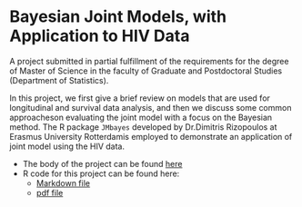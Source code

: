 # Bayesian Joint Models, with Application to HIV Data

A project submitted in partial fulfillment of the requirements for the degree of Master of Science in the faculty of Graduate and Postdoctoral Studies (Department of Statistics).

In this project, we first give a brief review on models that are used for longitudinal and survival data analysis, and then we discuss some common approacheson evaluating the joint model with a focus on the Bayesian method. The R package `JMbayes` developed by Dr.Dimitris Rizopoulos at Erasmus University Rotterdamis employed to demonstrate an application of joint model using the HIV data. 

* The body of the project can be found [here]()
* R code for this project can be found here: 
    + [Markdown file](https://github.com/harpercheng91/UBC-Master-s-Project/blob/master/Project_Rcode.Rmd)
    + [pdf file](https://github.com/harpercheng91/UBC-Master-s-Project/blob/master/Project_Rcode.pdf)
